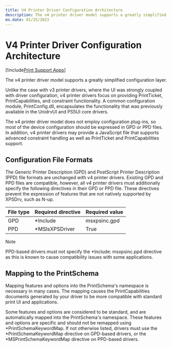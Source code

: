 ```yaml
---
title: V4 Printer Driver Configuration Architecture
description: The v4 printer driver model supports a greatly simplified configuration layer.
ms.date: 01/25/2023
---
```


# V4 Printer Driver Configuration Architecture

[!include[Print Support Apps](../includes/print-support-apps.md)]

The v4 printer driver model supports a greatly simplified configuration layer.

Unlike the case with v3 printer drivers, where the UI was strongly coupled with driver configuration, v4 printer drivers focus on providing PrintTicket, PrintCapabilities, and constraint functionality. A common configuration module, PrintConfig.dll, encapsulates the functionality that was previously available in the UnidrvUI and PS5UI core drivers.

The v4 printer driver model does not employ configuration plug-ins, so most of the device configuration should be expressed in GPD or PPD files. In addition, v4 printer drivers may provide a JavaScript file that supports advanced constraint handling as well as PrintTicket and PrintCapabilities support.

## Configuration File Formats

The Generic Printer Description (GPD) and PostScript Printer Description (PPD) file formats are unchanged with v4 printer drivers. Existing GPD and PPD files are compatible, however, all v4 printer drivers must additionally specify the following directives in their GPD or PPD file. These directives prevent the expression of features that are not natively supported by XPSDrv, such as N-up.

| File type | Required directive | Required value |
|--|--|--|
| GPD | \*Include | msxpsinc.gpd |
| PPD | \*MSIsXPSDriver | True |

> [!NOTE]
> PPD-based drivers must not specify the \*Include: msxpsinc.ppd directive as this is known to cause compatibility issues with some applications.

## Mapping to the PrintSchema

Mapping features and options into the PrintSchema's namespace is necessary in many cases. The mapping causes the PrintCapabilities documents generated by your driver to be more compatible with standard print UI and applications.

Some features and options are considered to be standard, and are automatically mapped into the PrintSchema's namespace. These features and options are specific and should not be remapped using \*PrintSchemaKeywordMap. If not otherwise listed, drivers must use the \*PrintSchemaKeywordMap directive on GPD-based drivers, or the \*MSPrintSchemaKeywordMap directive on PPD-based drivers.
